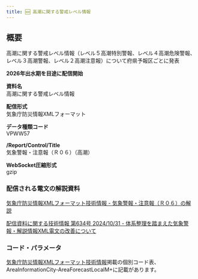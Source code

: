 ```yaml
---
title: 🆕 高潮に関する警戒レベル情報
---
```


## 概要
高潮に関する警戒レベル情報（レベル５高潮特別警報、レベル４高潮危険警報、レベル３高潮警報、レベル２高潮注意報）について府県予報区ごとに発表

**2026年出水期を目途に配信開始**

**資料名** <br/>
高潮に関する警戒レベル情報
 
**配信形式** <br/>
気象庁防災情報XMLフォーマット

**データ種類コード** <br/>
VPWW57

**/Report/Control/Title** <br/>
気象警報・注意報（Ｒ０６）（高潮）
 
**WebSocket圧縮形式** <br/>
gzip

### 配信される電文の解説資料
[気象庁防災情報XMLフォーマット技術情報 - 気象警報・注意報（Ｒ０６）の解説](https://dmdata.jp/docs/jma/manual/0206-0206.pdf)


[配信資料に関する技術情報 第634号 2024/10/31 - 体系整理を踏まえた気象警報・解説情報XML電文の改善について](https://dmdata.jp/docs/jma/technical/634.pdf)

### コード・パラメータ
[気象庁防災情報XMLフォーマット技術情報](http://xml.kishou.go.jp/tec_material.html)掲載の個別コード表、AreaInformationCity-AreaForecastLocalM+に記載があります。
